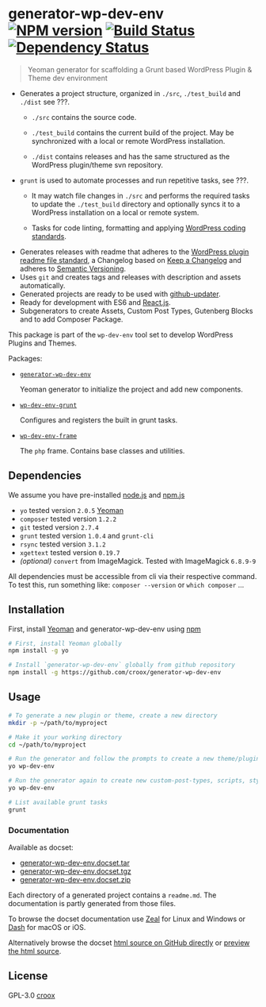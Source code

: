 # generator-wp-dev-env [![NPM version][npm-image]][npm-url] [![Build Status][travis-image]][travis-url] [![Dependency Status][daviddm-image]][daviddm-url]

> Yeoman generator for scaffolding a Grunt based WordPress Plugin &amp; Theme dev environment

- Generates a project structure, organized in `./src`, `./test_build` and `./dist` see ???.
  - `./src` contains the source code.

  - `./test_build` contains the current build of the project. May be synchronized with a local or remote WordPress installation.

  - `./dist` contains releases and has the same structured as the WordPress plugin/theme svn repository.
- `grunt` is used to automate processes and run repetitive tasks, see ???.
  - It may watch file changes in `./src` and performs the required tasks to update the `./test_build` directory and optionally syncs it to a WordPress installation on a local or remote system.

  - Tasks for code linting, formatting and applying [WordPress coding standards](https://github.com/WordPress-Coding-Standards/WordPress-Coding-Standards).
- Generates releases with readme that adheres to the [WordPress plugin readme file standard](https://wordpress.org/plugins/developers/#readme), a Changelog based on [Keep a Changelog](https://keepachangelog.com/en/1.0.0/) and adheres to [Semantic Versioning](https://semver.org/spec/v2.0.0.html).
- Uses `git` and creates tags and releases with description and assets automatically.
- Generated projects are ready to be used with [github-updater](https://github.com/afragen/github-updater).
- Ready for development with ES6 and [React.js](https://reactjs.org/).
- Subgenerators to create Assets,  Custom Post Types, Gutenberg Blocks and to add Composer Package.

This package is part of the `wp-dev-env` tool set to develop WordPress Plugins and Themes.

Packages:

- [`generator-wp-dev-env`](https://github.com/croox/generator-wp-dev-env)

  Yeoman generator to initialize the project and add new components.

- [`wp-dev-env-grunt`](https://github.com/croox/wp-dev-env-grunt)

  Configures and registers the built in grunt tasks.

- [`wp-dev-env-frame`](https://github.com/croox/wp-dev-env-frame)

  The `php` frame. Contains base classes and utilities.

## Dependencies

We assume you have pre-installed [node.js](https://nodejs.org/) and [npm.js](http://npmjs.com/)

- `yo` tested version `2.0.5` [Yeoman](http://yeoman.io)
- `composer` tested version `1.2.2`
- `git` tested version `2.7.4`
- `grunt` tested version `1.0.4` and `grunt-cli`
- `rsync` tested version `3.1.2`
- `xgettext` tested version `0.19.7`
- *(optional)* `convert` from ImageMagick. Tested with ImageMagick `6.8.9-9`

All dependencies must be accessible from cli via their respective command. To test this, run something like: `composer --version` or `which composer` ...

## Installation

First, install [Yeoman](http://yeoman.io) and generator-wp-dev-env using [npm](https://www.npmjs.com/)

```bash
# First, install Yeoman globally
npm install -g yo

# Install `generator-wp-dev-env` globally from github repository
npm install -g https://github.com/croox/generator-wp-dev-env
```

## Usage

```bash
# To generate a new plugin or theme, create a new directory
mkdir -p ~/path/to/myproject

# Make it your working directory
cd ~/path/to/myproject

# Run the generator and follow the prompts to create a new theme/plugin
yo wp-dev-env

# Run the generator again to create new custom-post-types, scripts, styles, blocks ...
yo wp-dev-env

# List available grunt tasks
grunt
```

### Documentation

Available as docset:

- [generator-wp-dev-env.docset.tar](https://github.com/croox/generator-wp-dev-env/raw/master/docs/generator-wp-dev-env.docset.tar)
- [generator-wp-dev-env.docset.tgz](https://github.com/croox/generator-wp-dev-env/raw/master/docs/generator-wp-dev-env.docset.tgz)
- [generator-wp-dev-env.docset.zip](https://github.com/croox/generator-wp-dev-env/raw/master/docs/generator-wp-dev-env.docset.zip)

Each directory of a generated project contains a `readme.md`. The documentation is partly generated from those files.

To browse the docset documentation use [Zeal](https://zealdocs.org/) for Linux and Windows or [Dash](https://kapeli.com/dash) for macOS or iOS.

Alternatively browse the docset [html source on GitHub directly](https://github.com/croox/generator-wp-dev-env/tree/master/docs/generator-wp-dev-env.docset/Contents/Resources/Documents) or [preview the html source](https://htmlpreview.github.io/?https://github.com/croox/generator-wp-dev-env/blob/master/docs/generator-wp-dev-env.docset/Contents/Resources/Documents/Guide/installation_quick_start.html).

## License

GPL-3.0 [croox](https://github.com/croox)

[npm-image]: https://badge.fury.io/js/generator-wp-dev-env.svg
[npm-url]: https://npmjs.org/package/generator-wp-dev-env
[travis-image]: https://travis-ci.org/croox/generator-wp-dev-env.svg?branch=master
[travis-url]: https://travis-ci.org/croox/generator-wp-dev-env
[daviddm-image]: https://david-dm.org/croox/generator-wp-dev-env.svg?theme=shields.io
[daviddm-url]: https://david-dm.org/croox/generator-wp-dev-env
